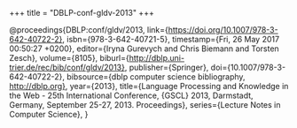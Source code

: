+++
title = "DBLP-conf-gldv-2013"
+++

@proceedings{DBLP:conf/gldv/2013,
   link={https://doi.org/10.1007/978-3-642-40722-2},
   isbn={978-3-642-40721-5},
   timestamp={Fri, 26 May 2017 00:50:27 +0200},
   editor={Iryna Gurevych and
Chris Biemann and
Torsten Zesch},
   volume={8105},
   biburl={http://dblp.uni-trier.de/rec/bib/conf/gldv/2013},
   publisher={Springer},
   doi={10.1007/978-3-642-40722-2},
   bibsource={dblp computer science bibliography, http://dblp.org},
   year={2013},
   title={Language Processing and Knowledge in the Web - 25th International
Conference, {GSCL} 2013, Darmstadt, Germany, September 25-27, 2013.
Proceedings},
   series={Lecture Notes in Computer Science},
}
